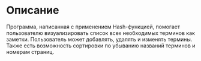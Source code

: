 # Описание
Программа, написанная с применением Hash-функцией, помогает пользователю визуализировать список всех необходимых терминов как заметки. Пользователь может добавлять, удалять и изменять термины. Также есть возможность сортировки по убыванию названий терминов и номерам страниц.
